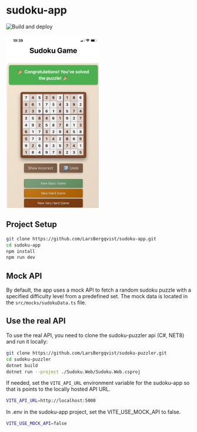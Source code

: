 # sudoku-app

![Build and deploy](https://github.com/larsbergqvist/sudoku-app/actions/workflows/deploy.yml/badge.svg)

<img src="https://github.com/LarsBergqvist/sudoku-app/blob/main/screenshot1.jpeg" alt="App screenshot" style="width:50%; height:auto;">

## Project Setup
```bash
git clone https://github.com/LarsBergqvist/sudoku-app.git
cd sudoku-app
npm install
npm run dev
```

## Mock API

By default, the app uses a mock API to fetch a random sudoku puzzle with a specified difficulty level from a predefined set. The mock data is located in the `src/mocks/sudokuData.ts` file.

## Use the real API

To use the real API, you need to clone the sudoku-puzzler api (C#, NET8) and run it locally:

```bash
git clone https://github.com/LarsBergqvist/sudoku-puzzler.git
cd sudoku-puzzler
dotnet build
dotnet run --project ./Sudoku.Web/Sudoku.Web.csproj
```

If needed, set the `VITE_API_URL` environment variable for the sudoku-app so that is points to the locally hosted API URL.

```bash
VITE_API_URL=http://localhost:5000
```

In .env in the sudoku-app project, set the VITE_USE_MOCK_API to false.

```bash
VITE_USE_MOCK_API=false
```





